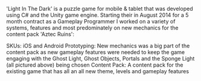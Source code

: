 'Light In The Dark' is a puzzle game for mobile & tablet that was developed using C# and the Unity game engine. Starting their in August 2014 for a 5 month contract as a Gameplay Programmer I worked on a variety of systems, features and most predominately on new mechanics for the content pack 'Aztec Ruins':

SKUs: iOS and Android
Prototyping: New mechanics was a big part of the content pack as new gameplay features were needed to keep the game engaging with the Ghost Light, Ghost Objects, Portals and the Sponge Light (all pictured above) being chosen
Content Pack: A content pack for the existing game that has all an all new theme, levels and gameplay features
